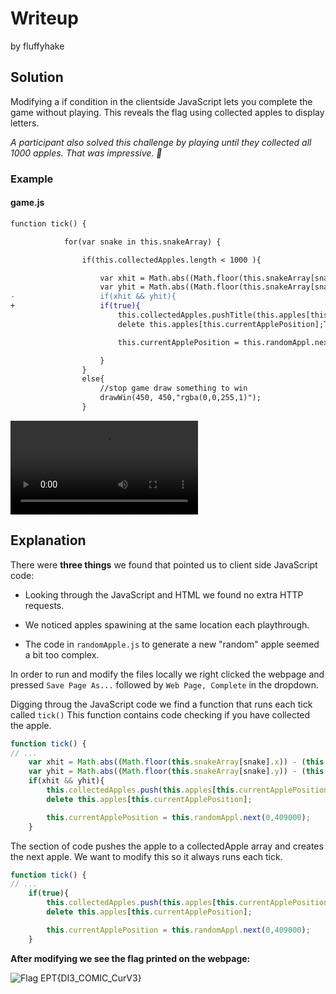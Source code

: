 # Writeup
by fluffyhake

## Solution
Modifying a if condition in the clientside JavaScript lets you complete the game without playing. This reveals the flag using collected apples to display letters.

*A participant also solved this challenge by playing until they collected all 1000 apples. That was impressive. 👏*

### Example
#### game.js
```diff
function tick() {

            for(var snake in this.snakeArray) {

                if(this.collectedApples.length < 1000 ){

                    var xhit = Math.abs((Math.floor(this.snakeArray[snake].x)) - (this.apples[this.currentApplePosition].x)) <=10;
                    var yhit = Math.abs((Math.floor(this.snakeArray[snake].y)) - (this.apples[this.currentApplePosition].y)) <=10;
-                   if(xhit && yhit){
+                   if(true){           
                        this.collectedApples.pushTitle(this.apples[this.currentApplePosition]);
                        delete this.apples[this.currentApplePosition];Title

                        this.currentApplePosition = this.randomAppl.next(0,409000);

                    }
                }
                else{
                    //stop game draw something to win
                    drawWin(450, 450,"rgba(0,0,255,1)");
                }

```

<video controls src="example.mp4" title="Example Video"></video>

## Explanation
There were **three things** we found that pointed us to client side JavaScript code:

- Looking through the JavaScript and HTML we found no extra HTTP requests.

- We noticed apples spawining at the same location each playthrough.

- The code in `randomApple.js` to generate a new "random" apple seemed a bit too complex.



In order to run and modify the files locally we right clicked the webpage and pressed `Save Page As...` followed by `Web Page, Complete` in the dropdown.

Digging throug the JavaScript code we find a function that runs each tick called `tick()` This function contains code checking if you have collected the apple.


```javascript
function tick() {
// ...
    var xhit = Math.abs((Math.floor(this.snakeArray[snake].x)) - (this.apples[this.currentApplePosition].x)) <=10;
    var yhit = Math.abs((Math.floor(this.snakeArray[snake].y)) - (this.apples[this.currentApplePosition].y)) <=10;
    if(xhit && yhit){
        this.collectedApples.push(this.apples[this.currentApplePosition]);
        delete this.apples[this.currentApplePosition];

        this.currentApplePosition = this.randomAppl.next(0,409000);
    }
```
The section of code pushes the apple to a collectedApple array and creates the next apple. We want to modify this so it always runs each tick.
```javascript
function tick() {
// ...
    if(true){
        this.collectedApples.push(this.apples[this.currentApplePosition]);
        delete this.apples[this.currentApplePosition];

        this.currentApplePosition = this.randomAppl.next(0,409000);
    }
```
**After modifying we see the flag printed on the webpage:**

![Flag](explanation.png)
EPT{DI3_COMIC_CurV3}